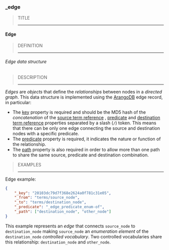### _edge



> TITLE
> 
> ------

#### Edge



> DEFINITION
> 
> ------

###### Edge data structure



> DESCRIPTION
> 
> ------

*Edges* are *objects* that define the *relationships* between nodes in a *directed graph*. This data structure is implemented using the [ArangoDB](https://www.arangodb.com) edge record, in particular:

- The [key](_key) property is required and should be the MD5 hash of the *concatenation* of the [source term reference](_from) , [predicate](_predicate) and [destination term reference](_to) properties separated by a slash (`/`) token. This means that there can be only one edge connecting the source and destination nodes with a specific predicate.
- The [predicate](_predicate) property is required, it indicates the nature or function of the relationship.
- The [path](_path) property is also required in order to allow more than one path to share the same source, predicate and destination combination.



> EXAMPLES
> 
> ------

Edge example:

```json
{
	"_key": "20103dc79d7f368e2624a0f781c31e05",
	"_from": "terms/source_node",
	"_to": "terms/destination_node",
	"_predicate": "_edge_predicate_enum-of",
	"_path": ["destination_node", "other_node"]
}
```

This example represents an *edge* that connects `source_node` to `destination_node` making `source_node` an *enumeration element* of the `destination_node` *controlled vocabulary*. Two controlled vocabularies share this relationship: `destination_node` and `other_node`.
